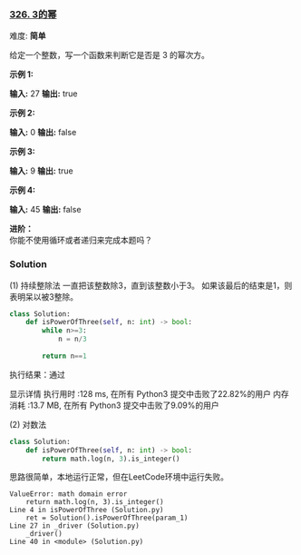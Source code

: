 
### [326. 3的幂](https://leetcode-cn.com/problems/power-of-three/)

难度: **简单**

给定一个整数，写一个函数来判断它是否是 3 的幂次方。

**示例 1:**

**输入:** 27
**输出:** true

**示例 2:**

**输入:** 0
**输出:** false

**示例 3:**

**输入:** 9
**输出:** true

**示例 4:**

**输入:** 45
**输出:** false

**进阶：**  
你能不使用循环或者递归来完成本题吗？ 

### Solution

(1) 持续整除法 
一直把该整数除3，直到该整数小于3。
如果该最后的结束是1，则表明呆以被3整除。
```python
class Solution:
    def isPowerOfThree(self, n: int) -> bool:
        while n>=3:
            n = n/3
        
        return n==1
```

执行结果：通过

显示详情
执行用时 :128 ms, 在所有 Python3 提交中击败了22.82%的用户
内存消耗 :13.7 MB, 在所有 Python3 提交中击败了9.09%的用户

(2) 对数法

```python
class Solution:
    def isPowerOfThree(self, n: int) -> bool:
        return math.log(n, 3).is_integer()
```
思路很简单，本地运行正常，但在LeetCode环境中运行失败。

```
ValueError: math domain error
    return math.log(n, 3).is_integer()
Line 4 in isPowerOfThree (Solution.py)
    ret = Solution().isPowerOfThree(param_1)
Line 27 in _driver (Solution.py)
    _driver()
Line 40 in <module> (Solution.py)
```

